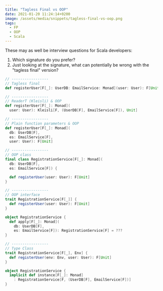 ```yaml
---
title: "Tagless Final vs OOP"
date: 2021-01-20 11:24:14+0200
image: /assets/media/snippets/tagless-final-vs-oop.png
tags: 
  - FP
  - OOP
  - Scala
---
```


These may as well be interview questions for Scala developers:

1. Which signature do you prefer? 
2. Just looking at the signature, what can potentially be wrong with the "tagless final" version?

```scala
// -----------------
// Tagless final
def registerUser[F[_]: UserDB: EmailService: Monad](user: User): F[Unit]

// -----------------
// ReaderT (Kleisli) & OOP
def registerUser[F[_]: Monad](
  user: User): Kleisli[F, (UserDB[F], EmailService[F]), Unit]

// -----------------
// Plain function parameters & OOP
def registerUser[F[_]: Monad](
  db: UserDB[F], 
  es: EmailService[F],
  user: User): F[Unit]

// -----------------
// OOP class
final class RegistrationService[F[_]: Monad](
  db: UserDB[F], 
  es: EmailService[F]) {

  def registerUser(user: User): F[Unit]
}

// -----------------
// OOP interface
trait RegistrationService[F[_]] {
  def registerUser(user: User): F[Unit]
}

object RegistrationService {
  def apply[F[_]: Monad](
    db: UserDB[F], 
    es: EmailService[F]): RegistrationService[F] = ???
}

// -----------------
// Type Class
trait RegistrationService[F[_], Env] {
  def registerUser(env: Env, user: User): F[Unit]
}

object RegistrationService {
  implicit def instance[F[_]: Monad]
    : RegistrationService[F, (UserDB[F], EmailService[F])]
}
```
